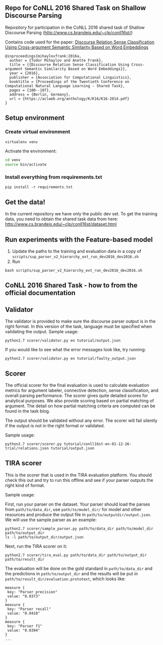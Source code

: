 Repo for CoNLL 2016 Shared Task on Shallow Discourse Parsing
---------------------------------------------
Repository for participation in the CoNLL 2016 shared task of Shallow Discourse Parsing (http://www.cs.brandeis.edu/~clp/conll16st/)

Contains code used for the paper: [Discourse Relation Sense Classification Using Cross-argument Semantic Similarity Based on Word Embeddings](http://www.aclweb.org/anthology/K16-2014)
```
@inproceedings{mihaylovfrank:2016a,
  author = {Todor Mihaylov and Anette Frank},
  title = {{Discourse Relation Sense Classification Using Cross-argument Semantic Similarity Based on Word Embeddings}},
  year = {2016},
  publisher = {Association for Computational Linguistics},
  booktitle = {Proceedings of the Twentieth Conference on Computational Natural Language Learning - Shared Task},
  pages = {100--107},
  address = {Berlin, Germany},
  url = {https://aclweb.org/anthology/K/K16/K16-2014.pdf}
}
```


## Setup environment

### Create virtual environment

```bash
virtualenv venv
```

Activate the environment:
```bash
cd venv
source bin/activate
```

### Install everything from requirements.txt
```
pip install -r requirements.txt
```

## Get the data!
In the current repository we have only the public dev set.
To get the training data, you need to obtain the shared task data from here:
http://www.cs.brandeis.edu/~clp/conll16st/dataset.html

## Run experiments with the Feature-based model

1. Update the paths to the training and evaluation data in a copy of `scripts/sup_parser_v2_hierarchy_ext_run_dev2016_dev2016.sh`
2. Run

```
bash scripts/sup_parser_v2_hierarchy_ext_run_dev2016_dev2016.sh
```


CoNLL 2016 Shared Task - how to from the official documentation
---------------------------------------------------------------


## Validator
The validator is provided to make sure the discourse parser output is in the right format. 
In this version of the task, language must be specified when validating the output.
Sample usage:

```
python2.7 scorer/validator.py en tutorial/output.json
```

If you would like to see what the error messages look like, try running:

```
python2.7 scorer/validator.py en tutorial/faulty_output.json
```

## Scorer
The official scorer for the final evaluation is used to calculate evaluation metrics for argument labeler, connective detection, sense classification, and overall parsing performance.
The scorer gives quite detailed scores for analytical purposes. We also provide scoring based on partial matching of argument. The detail on how partial matching criteria are computed can be found in the task blog.

The output should be validated without any error. The scorer will fail silently if the output is not in the right format or validated.

Sample usage:

```
python2.7 scorer/scorer.py tutorial/conll16st-en-01-12-16-trial/relations.json tutorial/output.json
```

## TIRA scorer
This is the scorer that is used in the TIRA evaluation platform. You should check this out and try to run this offline and see if your parser outputs the right kind of format. 

Sample usage:

First, run your parser on the dataset. Your parser should load the parses from `path/to/data_dir`, use `path/to/model_dir/` for model and other resources and produce the output file in `path/to/outputdir/output.json`. We will use the sample parser as an example:

```
python2.7 scorer/sample_parser.py path/to/data_dir path/to/model_dir path/to/output_dir
ls -l path/to/output_dir/output.json
```

Next, run the TIRA scorer on it:

```
python2.7 scorer/tira_eval.py path/to/data_dir path/to/output_dir path/to/result_dir
```

The evaluation will be done on the gold standard in `path/to/data_dir` and the predictions in `path/to/output_dir` and the results will be put in `path/to/result_dir/evaluation.prototext`, which looks like:

```
measure {
 key: "Parser precision"
 value: "0.0373"
}
measure {
 key: "Parser recall"
 value: "0.0418"
}
measure {
 key: "Parser f1"
 value: "0.0394"
}
...
```
